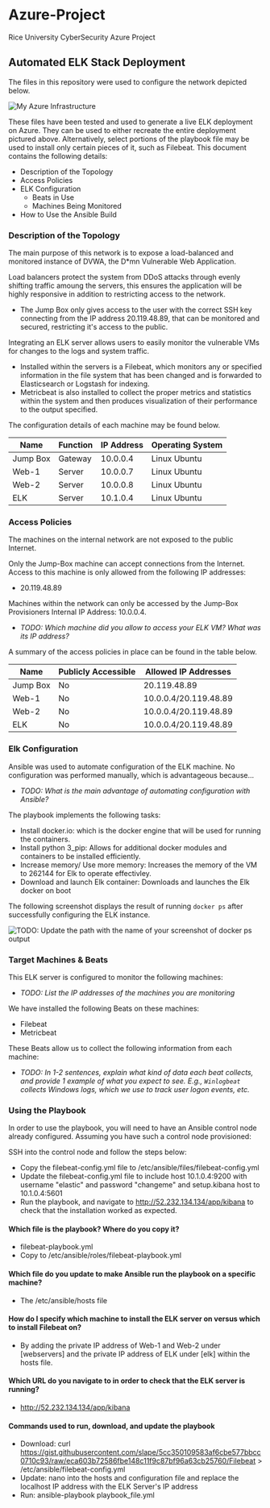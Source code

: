 # Azure-Project
Rice University CyberSecurity Azure Project
## Automated ELK Stack Deployment

The files in this repository were used to configure the network depicted below.

![My Azure Infrastructure](https://user-images.githubusercontent.com/85312602/142678015-4fd84a4e-ccaf-4eca-892d-bdce2d58dcf0.PNG)

These files have been tested and used to generate a live ELK deployment on Azure. They can be used to either recreate the entire deployment pictured above. Alternatively, select portions of the playbook file may be used to install only certain pieces of it, such as Filebeat.
This document contains the following details:
- Description of the Topology
- Access Policies
- ELK Configuration
  - Beats in Use
  - Machines Being Monitored
- How to Use the Ansible Build


### Description of the Topology

The main purpose of this network is to expose a load-balanced and monitored instance of DVWA, the D*mn Vulnerable Web Application.

Load balancers protect the system from DDoS attacks through evenly shifting traffic amoung the servers, this ensures the application will be highly responsive in addition to restricting access to the network.
- The Jump Box only gives access to the user with the correct SSH key connecting from the IP address 20.119.48.89, that can be monitored and secured, restricting it's access to the public.

Integrating an ELK server allows users to easily monitor the vulnerable VMs for changes to the logs and system traffic.
- Installed within the servers is a Filebeat, which monitors any or specified information in the file system that has been changed and is forwarded to Elasticsearch or Logstash for indexing.
- Metricbeat is also installed to collect the proper metrics and statistics within the system and then produces visualization of their performance to the output specified.

The configuration details of each machine may be found below.

| Name     | Function | IP Address | Operating System |
|----------|----------|------------|------------------|
| Jump Box | Gateway  | 10.0.0.4   | Linux Ubuntu     |
| Web-1    | Server   | 10.0.0.7   | Linux Ubuntu     |
| Web-2    | Server   | 10.0.0.8   | Linux Ubuntu     |
| ELK      | Server   | 10.1.0.4   | Linux Ubuntu     |

### Access Policies

The machines on the internal network are not exposed to the public Internet. 

Only the Jump-Box machine can accept connections from the Internet. Access to this machine is only allowed from the following IP addresses:
- 20.119.48.89

Machines within the network can only be accessed by the Jump-Box Provisioners Internal IP Address: 10.0.0.4.
- _TODO: Which machine did you allow to access your ELK VM? What was its IP address?_

A summary of the access policies in place can be found in the table below.

| Name     | Publicly Accessible | Allowed IP Addresses |
|----------|---------------------|----------------------|
| Jump Box | No                  | 20.119.48.89         |
| Web-1    | No                  | 10.0.0.4/20.119.48.89| 
| Web-2    | No                  | 10.0.0.4/20.119.48.89|  
| ELK      | No                  | 10.0.0.4/20.119.48.89| 

### Elk Configuration

Ansible was used to automate configuration of the ELK machine. No configuration was performed manually, which is advantageous because...
- _TODO: What is the main advantage of automating configuration with Ansible?_

The playbook implements the following tasks:
- Install docker.io: which is the docker engine that will be used for running the containers.
- Install python 3_pip: Allows for additional docker modules and containers to be installed efficiently.
- Increase memory/ Use more memory: Increases the memory of the VM to 262144 for Elk to operate effectivley.
- Download and launch Elk container: Downloads and launches the Elk docker on boot

The following screenshot displays the result of running `docker ps` after successfully configuring the ELK instance.

![TODO: Update the path with the name of your screenshot of docker ps output](Images/docker_ps_output.png)

### Target Machines & Beats
This ELK server is configured to monitor the following machines:
- _TODO: List the IP addresses of the machines you are monitoring_

We have installed the following Beats on these machines:
- Filebeat
- Metricbeat

These Beats allow us to collect the following information from each machine:
- _TODO: In 1-2 sentences, explain what kind of data each beat collects, and provide 1 example of what you expect to see. E.g., `Winlogbeat` collects Windows logs, which we use to track user logon events, etc._

### Using the Playbook
In order to use the playbook, you will need to have an Ansible control node already configured. Assuming you have such a control node provisioned: 

SSH into the control node and follow the steps below:
- Copy the filebeat-config.yml file to /etc/ansible/files/filebeat-config.yml
- Update the filebeat-config.yml file to include host 10.1.0.4:9200 with username "elastic" and password "changeme" and setup.kibana host to 10.1.0.4:5601
- Run the playbook, and navigate to http://52.232.134.134/app/kibana to check that the installation worked as expected.


#### Which file is the playbook? Where do you copy it?
- filebeat-playbook.yml
- Copy to /etc/ansible/roles/filebeat-playbook.yml
#### Which file do you update to make Ansible run the playbook on a specific machine?
- The /etc/ansible/hosts file
#### How do I specify which machine to install the ELK server on versus which to install Filebeat on?
- By adding the private IP address of Web-1 and Web-2 under [webservers] and the private IP address of ELK under [elk] within the hosts file.
#### Which URL do you navigate to in order to check that the ELK server is running?
- http://52.232.134.134/app/kibana

#### Commands used to run, download, and update the playbook
- Download: curl https://gist.githubusercontent.com/slape/5cc350109583af6cbe577bbcc0710c93/raw/eca603b72586fbe148c11f9c87bf96a63cb25760/Filebeat > /etc/ansible/filebeat-config.yml
- Update: nano into the hosts and configuration file and replace the localhost IP address with the ELK Server's IP address
- Run: ansible-playbook playbook_file.yml
